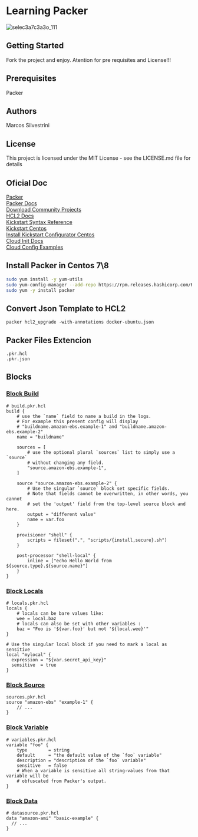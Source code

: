 # Learning Packer

![selec3a7c3a3o_111](https://user-images.githubusercontent.com/62715900/117728163-73868e00-b1bf-11eb-90c6-08f2a659576e.png)

## Getting Started

Fork the project and enjoy.
Atention for pre requisites and License!!!

## Prerequisites

Packer

## Authors

Marcos Silvestrini

## License

This project is licensed under the MIT License - see the LICENSE.md file for details

## Oficial Doc

[Packer](https://www.packer.io/)\
[Packer Docs](https://www.packer.io/docs)\
[Download Community Projects](https://www.packer.io/community-tools#download-community-projects)\
[HCL2 Docs](https://www.packer.io/guides/hcl)\
[Kickstart Syntax Reference](https://access.redhat.com/documentation/en-us/red_hat_enterprise_linux/7/html/installation_guide/sect-kickstart-syntax)\
[Kickstart Centos](https://gainanov.pro/eng-blog/linux/centos-installation-with-kickstart/)\
[Install Kickstart Configurator Centos](https://linuxhint.com/install-centos-kickstart/)\
[Cloud Init Docs](https://cloudinit.readthedocs.io/en/latest/)\
[Cloud Config Examples](https://cloudinit.readthedocs.io/en/latest/topics/examples.html)

## Install Packer in Centos 7\8

```sh
sudo yum install -y yum-utils
sudo yum-config-manager --add-repo https://rpm.releases.hashicorp.com/RHEL/hashicorp.repo
sudo yum -y install packer
```

## Convert Json Template to HCL2

`packer hcl2_upgrade -with-annotations docker-ubuntu.json`

## Packer Files Extencion

```hcl2
.pkr.hcl
.pkr.json
```

## Blocks

### [Block Build](https://www.packer.io/docs/templates/hcl_templates/blocks/build)

```hcl2
# build.pkr.hcl
build {
    # use the `name` field to name a build in the logs.
    # For example this present config will display
    # "buildname.amazon-ebs.example-1" and "buildname.amazon-ebs.example-2"
    name = "buildname"

    sources = [
        # use the optional plural `sources` list to simply use a `source`
        # without changing any field.
        "source.amazon-ebs.example-1",
    ]

    source "source.amazon-ebs.example-2" {
        # Use the singular `source` block set specific fields.
        # Note that fields cannot be overwritten, in other words, you cannot
        # set the 'output' field from the top-level source block and here.
        output = "different value"
        name = var.foo
    }

    provisioner "shell" {
        scripts = fileset(".", "scripts/{install,secure}.sh")
    }

    post-processor "shell-local" {
        inline = ["echo Hello World from ${source.type}.${source.name}"]
    }
}
```

### [Block Locals](https://www.packer.io/docs/templates/hcl_templates/blocks/locals)

```hcl2
# locals.pkr.hcl
locals {
    # locals can be bare values like:
    wee = local.baz
    # locals can also be set with other variables :
    baz = "Foo is '${var.foo}' but not '${local.wee}'"
}

# Use the singular local block if you need to mark a local as sensitive
local "mylocal" {
  expression = "${var.secret_api_key}"
  sensitive  = true
}
```

### [Block Source](https://www.packer.io/docs/templates/hcl_templates/blocks/source)

```hcl2
sources.pkr.hcl
source "amazon-ebs" "example-1" {
    // ...
}
```

### [Block Variable](https://www.packer.io/docs/templates/hcl_templates/blocks/variable)

```hcl2
# variables.pkr.hcl
variable "foo" {
    type        = string
    default     = "the default value of the `foo` variable"
    description = "description of the `foo` variable"
    sensitive   = false
    # When a variable is sensitive all string-values from that variable will be
    # obfuscated from Packer's output.
}
```

### [Block Data](https://www.packer.io/docs/templates/hcl_templates/blocks/data)

```hcl2
# datasource.pkr.hcl
data "amazon-ami" "basic-example" {
  // ...
}
```
